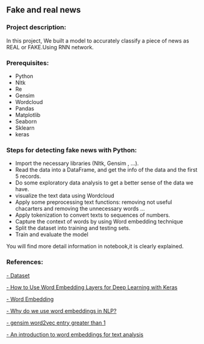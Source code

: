 ## Fake and real news
### Project description:
In this project, We built a model to accurately classify a piece of news as REAL or FAKE.Using RNN network.

### Prerequisites:
- Python
- Nltk
- Re
- Gensim
- Wordcloud  
- Pandas 
- Matplotlib
- Seaborn
- Sklearn 
- keras

### Steps for detecting fake news with Python:
- Import the necessary libraries (Nltk, Gensim , ...).
- Read the data into a DataFrame, and get the info of the data and the first 5 records.
- Do some exploratory data analysis to get a better sense of the data we have.
- visualize the text data using Wordcloud
- Apply some preprocessing text functions: removing not useful chacarters and removing the unnecessary  words ...
- Apply tokenization to convert texts to sequences of numbers.
- Capture the context of words by using Word embedding technique
- Split the dataset into training and testing sets.
- Train and evaluate the model

You will find more detail information in notebook,it is clearly explained.


### References:
[- Dataset](https://www.kaggle.com/datasets/clmentbisaillon/fake-and-real-news-dataset)

[- How to Use Word Embedding Layers for Deep Learning with Keras](https://machinelearningmastery.com/use-word-embedding-layers-deep-learning-keras/)

[- Word Embedding](https://medium.com/@hari4om/word-embedding-d816f643140)

[- Why do we use word embeddings in NLP?](https://towardsdatascience.com/why-do-we-use-embeddings-in-nlp-2f20e1b632d2)

[- gensim word2vec entry greater than 1](https://stackoverflow.com/questions/57297194/gensim-word2vec-entry-greater-than-1)

[- An introduction to word embeddings for text analysis](https://www.shanelynn.ie/get-busy-with-word-embeddings-introduction/#:~:text=What%20are%20word%20embeddings%20and,and%20context%20in%20their%20values.)


